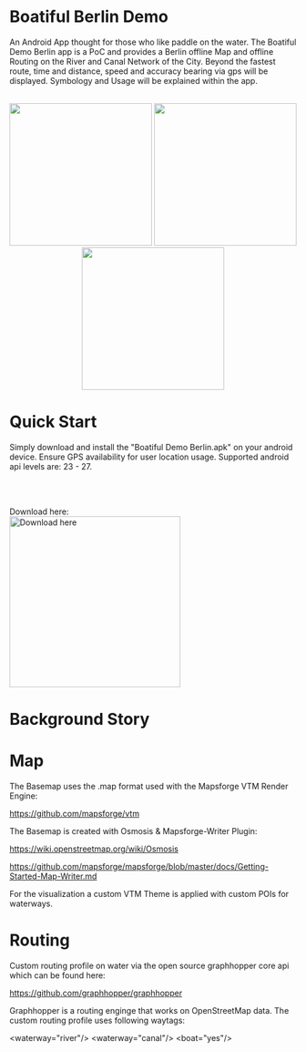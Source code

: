 # Boatiful Berlin Demo

An Android App thought for those who like paddle on the water. The Boatiful Demo Berlin app is a PoC and provides a Berlin offline Map
and offline Routing on the River and Canal Network of the City. Beyond the fastest route, time and distance, speed and accuracy bearing via gps will be displayed. Symbology and Usage will be explained within the app.
<br>
<br>
<p align="center">
  <img src="http://davmol.de/git_hub_data/Screenshot_20190120-130104.jpg" width="250">
  <img src="http://davmol.de/git_hub_data/Screenshot_20190120-130232.jpg" width="250">
  <img src="http://i67.tinypic.com/2iaztog.jpg" width="250">
</p>


# Quick Start
Simply download and install the "Boatiful Demo Berlin.apk" on your android device. Ensure GPS availability for user location usage. Supported android api levels are: 23 - 27.


<br>
<br>

<p>
  Download here:<br>
  <a href="https://mega.nz/#!WUoC0YhS!3YCC3RQDD12Jhvm-sd8H8_8Ae-QZakPA5TvSG5tMxek">
  <img alt="Download here" src="http://i68.tinypic.com/30m5lps.jpg" width="300">
</a>
</p>

 
# Background Story

# Map
The Basemap uses the .map format used with the Mapsforge VTM Render Engine:

https://github.com/mapsforge/vtm

The Basemap is created with Osmosis & Mapsforge-Writer Plugin:

https://wiki.openstreetmap.org/wiki/Osmosis

https://github.com/mapsforge/mapsforge/blob/master/docs/Getting-Started-Map-Writer.md

For the visualization a custom VTM Theme is applied with custom POIs for waterways.

# Routing
Custom routing profile on water via the open source graphhopper core api which can be found here:

https://github.com/graphhopper/graphhopper

Graphhopper is a routing enginge that works on OpenStreetMap data. The custom routing profile uses following waytags:

<waterway="river"/>
<waterway="canal"/>
<boat="yes"/>


